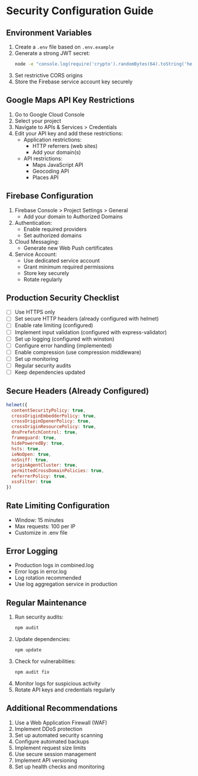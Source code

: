 # Security Configuration Guide

## Environment Variables
1. Create a `.env` file based on `.env.example`
2. Generate a strong JWT secret:
   ```bash
   node -e "console.log(require('crypto').randomBytes(64).toString('hex'))"
   ```
3. Set restrictive CORS origins
4. Store the Firebase service account key securely

## Google Maps API Key Restrictions
1. Go to Google Cloud Console
2. Select your project
3. Navigate to APIs & Services > Credentials
4. Edit your API key and add these restrictions:
   - Application restrictions:
     - HTTP referrers (web sites)
     - Add your domain(s)
   - API restrictions:
     - Maps JavaScript API
     - Geocoding API
     - Places API

## Firebase Configuration
1. Firebase Console > Project Settings > General
   - Add your domain to Authorized Domains
2. Authentication:
   - Enable required providers
   - Set authorized domains
3. Cloud Messaging:
   - Generate new Web Push certificates
4. Service Account:
   - Use dedicated service account
   - Grant minimum required permissions
   - Store key securely
   - Rotate regularly

## Production Security Checklist
- [ ] Use HTTPS only
- [ ] Set secure HTTP headers (already configured with helmet)
- [ ] Enable rate limiting (configured)
- [ ] Implement input validation (configured with express-validator)
- [ ] Set up logging (configured with winston)
- [ ] Configure error handling (implemented)
- [ ] Enable compression (use compression middleware)
- [ ] Set up monitoring
- [ ] Regular security audits
- [ ] Keep dependencies updated

## Secure Headers (Already Configured)
```javascript
helmet({
  contentSecurityPolicy: true,
  crossOriginEmbedderPolicy: true,
  crossOriginOpenerPolicy: true,
  crossOriginResourcePolicy: true,
  dnsPrefetchControl: true,
  frameguard: true,
  hidePoweredBy: true,
  hsts: true,
  ieNoOpen: true,
  noSniff: true,
  originAgentCluster: true,
  permittedCrossDomainPolicies: true,
  referrerPolicy: true,
  xssFilter: true
})
```

## Rate Limiting Configuration
- Window: 15 minutes
- Max requests: 100 per IP
- Customize in .env file

## Error Logging
- Production logs in combined.log
- Error logs in error.log
- Log rotation recommended
- Use log aggregation service in production

## Regular Maintenance
1. Run security audits:
   ```bash
   npm audit
   ```
2. Update dependencies:
   ```bash
   npm update
   ```
3. Check for vulnerabilities:
   ```bash
   npm audit fix
   ```
4. Monitor logs for suspicious activity
5. Rotate API keys and credentials regularly

## Additional Recommendations
1. Use a Web Application Firewall (WAF)
2. Implement DDoS protection
3. Set up automated security scanning
4. Configure automated backups
5. Implement request size limits
6. Use secure session management
7. Implement API versioning
8. Set up health checks and monitoring 